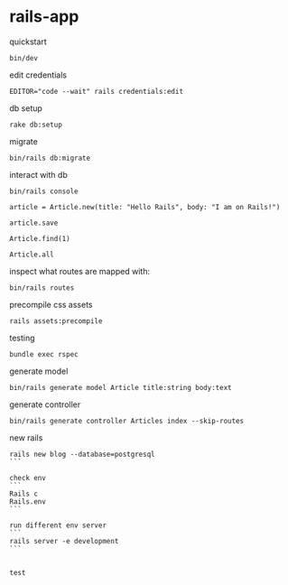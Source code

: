 # rails-app

quickstart
```
bin/dev
```

edit credentials

```
EDITOR="code --wait" rails credentials:edit
```

db setup
```
rake db:setup
```

migrate

```
bin/rails db:migrate
```

interact with db
```
bin/rails console

article = Article.new(title: "Hello Rails", body: "I am on Rails!")

article.save

Article.find(1)

Article.all
```

inspect what routes are mapped with:
```
bin/rails routes
```

precompile css assets
```
rails assets:precompile
```

testing
```
bundle exec rspec
```

generate model
```
bin/rails generate model Article title:string body:text
```

generate controller
```
bin/rails generate controller Articles index --skip-routes
```

new rails
````
rails new blog --database=postgresql
```

check env
```
Rails c
Rails.env
```

run different env server
```
rails server -e development
```


test